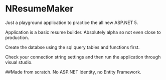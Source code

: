 # NResumeMaker
Just a playground application to practice the all new ASP.NET 5.

Application is a basic resume builder. Absolutely alpha so not even close to production.

Create the databse using the sql query tables and functions first.

Check your connection string settings and then run the application through visual studio.

##Made from scratch. No ASP.NET Identity, no Entity Framework.
